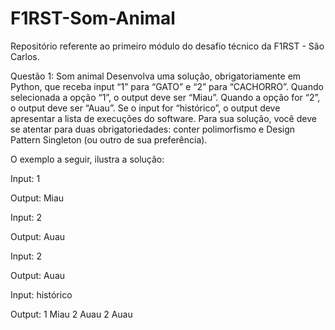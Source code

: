 # F1RST-Som-Animal
Repositório referente ao primeiro módulo do desafio técnico da F1RST - São Carlos.

Questão 1: Som animal
Desenvolva uma solução, obrigatoriamente em Python, que receba input “1” para “GATO” e “2” para “CACHORRO”.
Quando selecionada a opção “1”, o output deve ser “Miau”. Quando a opção for “2”, o output deve ser “Auau”. Se o input for “histórico”, o output deve apresentar a lista de execuções do software.
Para sua solução, você deve se atentar para duas obrigatoriedades: conter polimorfismo e Design Pattern Singleton (ou outro de sua preferência).

O exemplo a seguir, ilustra a solução:

Input: 1

Output: Miau

Input: 2

Output: Auau

Input: 2

Output: Auau

Input: histórico

Output: 1 Miau
 2 Auau
 2 Auau
